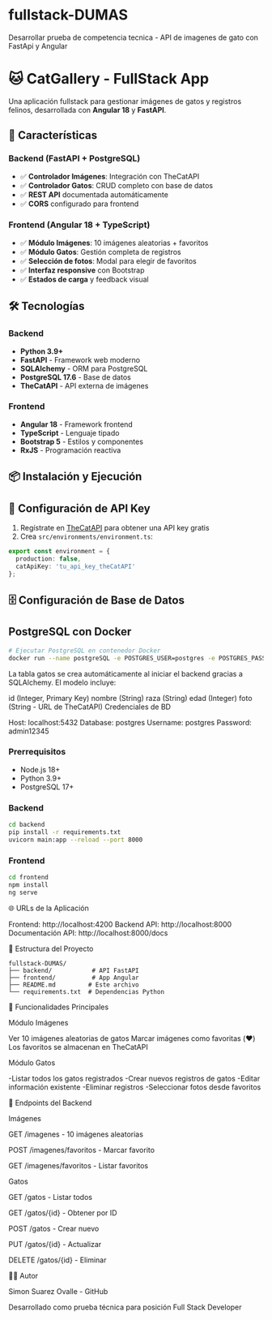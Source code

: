 # fullstack-DUMAS
Desarrollar prueba de competencia tecnica - API de imagenes de gato con FastApi y Angular

# 🐱 CatGallery - FullStack App

Una aplicación fullstack para gestionar imágenes de gatos y registros felinos, desarrollada con **Angular 18** y **FastAPI**.

## 🚀 Características

### Backend (FastAPI + PostgreSQL)
- ✅ **Controlador Imágenes**: Integración con TheCatAPI
- ✅ **Controlador Gatos**: CRUD completo con base de datos
- ✅ **REST API** documentada automáticamente
- ✅ **CORS** configurado para frontend

### Frontend (Angular 18 + TypeScript)
- ✅ **Módulo Imágenes**: 10 imágenes aleatorias + favoritos
- ✅ **Módulo Gatos**: Gestión completa de registros
- ✅ **Selección de fotos**: Modal para elegir de favoritos
- ✅ **Interfaz responsive** con Bootstrap
- ✅ **Estados de carga** y feedback visual

## 🛠️ Tecnologías

### Backend
- **Python 3.9+**
- **FastAPI** - Framework web moderno
- **SQLAlchemy** - ORM para PostgreSQL
- **PostgreSQL 17.6** - Base de datos
- **TheCatAPI** - API externa de imágenes

### Frontend
- **Angular 18** - Framework frontend
- **TypeScript** - Lenguaje tipado
- **Bootstrap 5** - Estilos y componentes
- **RxJS** - Programación reactiva

## 📦 Instalación y Ejecución

## 🔐 Configuración de API Key

1. Regístrate en [TheCatAPI](https://thecatapi.com/) para obtener una API key gratis
2. Crea `src/environments/environment.ts`:
```typescript
export const environment = {
  production: false,
  catApiKey: 'tu_api_key_theCatAPI'
};
```
## 🗄️ Configuración de Base de Datos

## PostgreSQL con Docker
```bash
# Ejecutar PostgreSQL en contenedor Docker
docker run --name postgreSQL -e POSTGRES_USER=postgres -e POSTGRES_PASSWORD=admin12345 -p 5432:5432 -d postgres:17.6
```

La tabla gatos se crea automáticamente al iniciar el backend gracias a SQLAlchemy. El modelo incluye:

id (Integer, Primary Key)
nombre (String)
raza (String)
edad (Integer)
foto (String - URL de TheCatAPI)
Credenciales de BD

Host: localhost:5432
Database: postgres
Username: postgres
Password: admin12345

### Prerrequisitos
- Node.js 18+
- Python 3.9+
- PostgreSQL 17+

### Backend
```bash
cd backend
pip install -r requirements.txt
uvicorn main:app --reload --port 8000
```

### Frontend
```bash
cd frontend
npm install
ng serve
```

🌐 URLs de la Aplicación

Frontend: http://localhost:4200
Backend API: http://localhost:8000
Documentación API: http://localhost:8000/docs


📁 Estructura del Proyecto
```
fullstack-DUMAS/
├── backend/           # API FastAPI
├── frontend/          # App Angular
├── README.md         # Este archivo
└── requirements.txt  # Dependencias Python
```

🎯 Funcionalidades Principales

Módulo Imágenes

Ver 10 imágenes aleatorias de gatos
Marcar imágenes como favoritas (❤️)
Los favoritos se almacenan en TheCatAPI


Módulo Gatos

-Listar todos los gatos registrados
-Crear nuevos registros de gatos
-Editar información existente
-Eliminar registros
-Seleccionar fotos desde favoritos


🔗 Endpoints del Backend

Imágenes

GET /imagenes - 10 imágenes aleatorias

POST /imagenes/favoritos - Marcar favorito

GET /imagenes/favoritos - Listar favoritos


Gatos

GET /gatos - Listar todos

GET /gatos/{id} - Obtener por ID

POST /gatos - Crear nuevo

PUT /gatos/{id} - Actualizar

DELETE /gatos/{id} - Eliminar


👨‍💻 Autor

Simon Suarez Ovalle - GitHub

Desarrollado como prueba técnica para posición Full Stack Developer

